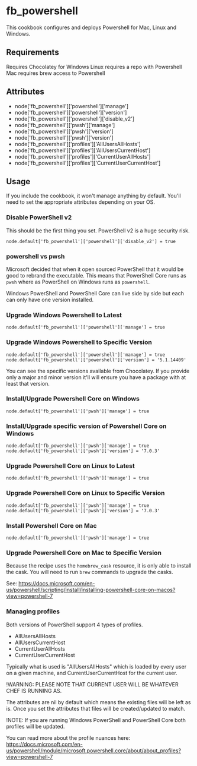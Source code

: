 fb_powershell
==========
This cookbook configures and deploys Powershell for Mac, Linux and Windows.

Requirements
------------
Requires Chocolatey for Windows
Linux requires a repo with Powershell
Mac requires brew access to Powershell

Attributes
----------

* node['fb_powershell']['powershell']['manage']
* node['fb_powershell']['powershell']['version']
* node['fb_powershell']['powershell']['disable_v2']
* node['fb_powershell']['pwsh']['manage']
* node['fb_powershell']['pwsh']['version']
* node['fb_powershell']['pwsh']['version']
* node['fb_powershell']['profiles']['AllUsersAllHosts']
* node['fb_powershell']['profiles']['AllUsersCurrentHost']
* node['fb_powershell']['profiles']['CurrentUserAllHosts']
* node['fb_powershell']['profiles']['CurrentUserCurrentHost']

Usage
-----
If you include the cookbook, it won't manage anything by default. You'll need
to set the appropriate attributes depending on your OS.

### Disable PowerShell v2

This should be the first thing you set. PowerShell v2 is a huge security risk.

```
node.default['fb_powershell']['powershell']['disable_v2'] = true
```

### powershell vs pwsh

Microsoft decided that when it open sourced PowerShell that it would be good to
rebrand the executable. This means that PowerShell Core runs as `pwsh` where as
PowerShell on Windows runs as `powershell`.

Windows PowerShell and PowerShell Core can live side by side but each can only
have one version installed.

### Upgrade Windows Powershell to Latest

```
node.default['fb_powershell']['powershell']['manage'] = true
```

### Upgrade Windows Powershell to Specific Version

```
node.default['fb_powershell']['powershell']['manage'] = true
node.default['fb_powershell']['powershell']['version'] = '5.1.14409'
```

You can see the specific versions available from Chocolatey. If you provide only
a major and minor version it'll will ensure you have a package with at least
that version.

### Install/Upgrade Powershell Core on Windows

```
node.default['fb_powershell']['pwsh']['manage'] = true
```

### Install/Upgrade specific version of Powershell Core on Windows

```
node.default['fb_powershell']['pwsh']['manage'] = true
node.default['fb_powershell']['pwsh']['version'] = '7.0.3'
```

### Upgrade Powershell Core on Linux to Latest

```
node.default['fb_powershell']['pwsh']['manage'] = true
```

### Upgrade Powershell Core on Linux to Specific Version

```
node.default['fb_powershell']['pwsh']['manage'] = true
node.default['fb_powershell']['pwsh']['version'] = '7.0.3'
```

### Install Powershell Core on Mac

```
node.default['fb_powershell']['pwsh']['manage'] = true
```

### Upgrade Powershell Core on Mac to Specific Version

Because the recipe uses the `homebrew_cask` resource, it is only able to install
the cask. You will need to run `brew` commands to upgrade the casks.

See: https://docs.microsoft.com/en-us/powershell/scripting/install/installing-powershell-core-on-macos?view=powershell-7

### Managing profiles
Both versions of PowerShell support 4 types of profiles.

* AllUsersAllHosts
* AllUsersCurrentHost
* CurrentUserAllHosts
* CurrentUserCurrentHost

Typically what is used is "AllUsersAllHosts" which is loaded by every user on a
given machine, and CurrentUserCurrentHost for the current user.

!WARNING: PLEASE NOTE THAT CURRENT USER WILL BE WHATEVER CHEF IS RUNNING AS.

The attributes are nil by default which means the existing files will be left as
is. Once you set the attributes that files will be created/updated to match.

!NOTE: If you are running Windows PowerShell and PowerShell Core both profiles
will be updated.

You can read more about the profile nuances here: https://docs.microsoft.com/en-us/powershell/module/microsoft.powershell.core/about/about_profiles?view=powershell-7
